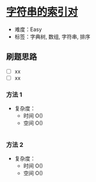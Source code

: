 # [字符串的索引对](https://leetcode-cn.com/problems/index-pairs-of-a-string/)

- 难度：Easy
- 标签：字典树, 数组, 字符串, 排序

## 刷题思路

- [ ] xx
- [ ] xx

### 方法 1

- 复杂度：
    - 时间 O()
    - 空间 O()

``` js

```

### 方法 2

- 复杂度：
    - 时间 O()
    - 空间 O()

``` js

```
